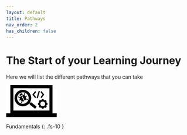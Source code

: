 ```yaml
---
layout: default
title: Pathways
nav_order: 2
has_children: false
---
```


# The Start of your Learning Journey

Here we will list the different pathways that you can take

![Fundamentals Pathway Icon](/docs/assets/images/IconPathFundamentals.png) 

Fundamentals 
{: .fs-10 }
